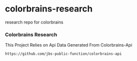 # colorbrains-research
research repo for colorbrains

### Colorbrains Research
This Project Relies on Api Data Generated From Colorbrains-Api

```https://github.com/jbs-public-function/colorbrains-api```

